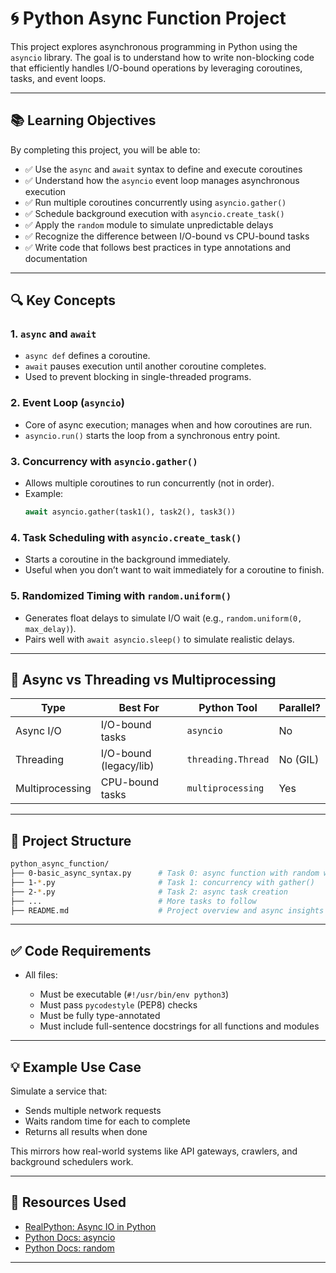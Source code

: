 
# 🌀 Python Async Function Project

This project explores asynchronous programming in Python using the `asyncio` library. The goal is to understand how to write non-blocking code that efficiently handles I/O-bound operations by leveraging coroutines, tasks, and event loops.

---

## 📚 Learning Objectives

By completing this project, you will be able to:

- ✅ Use the `async` and `await` syntax to define and execute coroutines
- ✅ Understand how the `asyncio` event loop manages asynchronous execution
- ✅ Run multiple coroutines concurrently using `asyncio.gather()`
- ✅ Schedule background execution with `asyncio.create_task()`
- ✅ Apply the `random` module to simulate unpredictable delays
- ✅ Recognize the difference between I/O-bound vs CPU-bound tasks
- ✅ Write code that follows best practices in type annotations and documentation

---

## 🔍 Key Concepts

### 1. `async` and `await`
- `async def` defines a coroutine.
- `await` pauses execution until another coroutine completes.
- Used to prevent blocking in single-threaded programs.

### 2. Event Loop (`asyncio`)
- Core of async execution; manages when and how coroutines are run.
- `asyncio.run()` starts the loop from a synchronous entry point.

### 3. Concurrency with `asyncio.gather()`
- Allows multiple coroutines to run concurrently (not in order).
- Example:
  ```python
  await asyncio.gather(task1(), task2(), task3())
    ```

### 4. Task Scheduling with `asyncio.create_task()`

* Starts a coroutine in the background immediately.
* Useful when you don’t want to wait immediately for a coroutine to finish.

### 5. Randomized Timing with `random.uniform()`

* Generates float delays to simulate I/O wait (e.g., `random.uniform(0, max_delay)`).
* Pairs well with `await asyncio.sleep()` to simulate realistic delays.

---

## 🧠 Async vs Threading vs Multiprocessing

| Type            | Best For               | Python Tool        | Parallel? |
| --------------- | ---------------------- | ------------------ | --------- |
| Async I/O       | I/O-bound tasks        | `asyncio`          | No        |
| Threading       | I/O-bound (legacy/lib) | `threading.Thread` | No (GIL)  |
| Multiprocessing | CPU-bound tasks        | `multiprocessing`  | Yes       |

---

## 🧪 Project Structure

```bash
python_async_function/
├── 0-basic_async_syntax.py      # Task 0: async function with random wait
├── 1-*.py                       # Task 1: concurrency with gather()
├── 2-*.py                       # Task 2: async task creation
├── ...                          # More tasks to follow
├── README.md                    # Project overview and async insights
```

---

## ✅ Code Requirements

* All files:

  * Must be executable (`#!/usr/bin/env python3`)
  * Must pass `pycodestyle` (PEP8) checks
  * Must be fully type-annotated
  * Must include full-sentence docstrings for all functions and modules

---

## 💡 Example Use Case

Simulate a service that:

* Sends multiple network requests
* Waits random time for each to complete
* Returns all results when done

This mirrors how real-world systems like API gateways, crawlers, and background schedulers work.

---

## 🔗 Resources Used

* [RealPython: Async IO in Python](https://realpython.com/async-io-python/)
* [Python Docs: asyncio](https://docs.python.org/3/library/asyncio.html)
* [Python Docs: random](https://docs.python.org/3/library/random.html)

---


